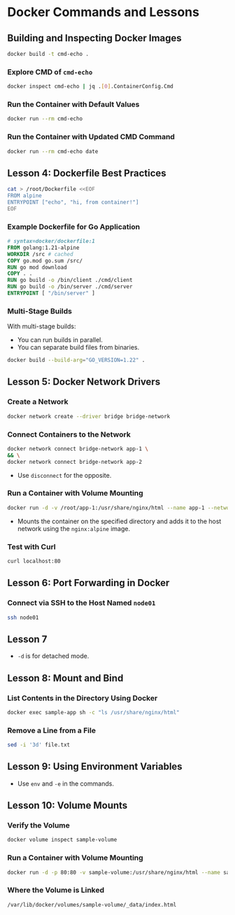 # Docker Commands and Lessons

## Building and Inspecting Docker Images

```bash
docker build -t cmd-echo .
```

### Explore CMD of `cmd-echo`

```bash
docker inspect cmd-echo | jq .[0].ContainerConfig.Cmd
```

### Run the Container with Default Values

```bash
docker run --rm cmd-echo
```

### Run the Container with Updated CMD Command

```bash
docker run --rm cmd-echo date
```

## Lesson 4: Dockerfile Best Practices

```bash
cat > /root/Dockerfile <<EOF
FROM alpine
ENTRYPOINT ["echo", "hi, from container!"]
EOF
```

### Example Dockerfile for Go Application

```dockerfile
# syntax=docker/dockerfile:1
FROM golang:1.21-alpine
WORKDIR /src # cached
COPY go.mod go.sum /src/
RUN go mod download
COPY . .
RUN go build -o /bin/client ./cmd/client
RUN go build -o /bin/server ./cmd/server
ENTRYPOINT [ "/bin/server" ]
```

### Multi-Stage Builds

With multi-stage builds:
- You can run builds in parallel.
- You can separate build files from binaries.

```bash
docker build --build-arg="GO_VERSION=1.22" .
```

## Lesson 5: Docker Network Drivers

### Create a Network

```bash
docker network create --driver bridge bridge-network
```

### Connect Containers to the Network

```bash
docker network connect bridge-network app-1 \
&& \
docker network connect bridge-network app-2
```

- Use `disconnect` for the opposite.

### Run a Container with Volume Mounting

```bash
docker run -d -v /root/app-1:/usr/share/nginx/html --name app-1 --network host nginx:alpine
```

- Mounts the container on the specified directory and adds it to the host network using the `nginx:alpine` image.

### Test with Curl

```bash
curl localhost:80
```

## Lesson 6: Port Forwarding in Docker

### Connect via SSH to the Host Named `node01`

```bash
ssh node01
```

## Lesson 7

- `-d` is for detached mode.

## Lesson 8: Mount and Bind

### List Contents in the Directory Using Docker

```bash
docker exec sample-app sh -c "ls /usr/share/nginx/html"
```

### Remove a Line from a File

```bash
sed -i '3d' file.txt
```

## Lesson 9: Using Environment Variables

- Use `env` and `-e` in the commands.

## Lesson 10: Volume Mounts

### Verify the Volume

```bash
docker volume inspect sample-volume
```

### Run a Container with Volume Mounting

```bash
docker run -d -p 80:80 -v sample-volume:/usr/share/nginx/html --name sample-app nginx:alpine
```

### Where the Volume is Linked

```
/var/lib/docker/volumes/sample-volume/_data/index.html
```
